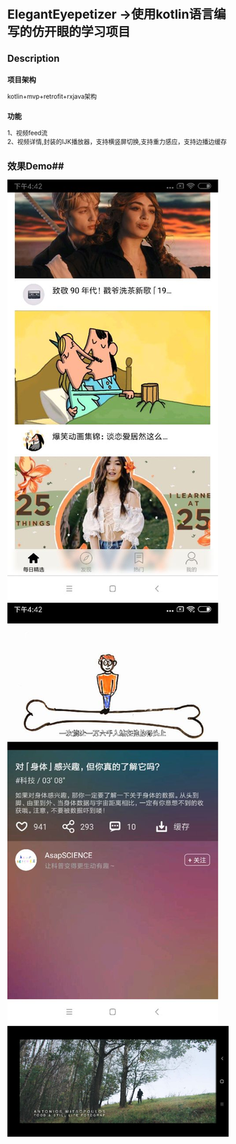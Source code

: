 # ElegantEyepetizer ->使用kotlin语言编写的仿开眼的学习项目
## Description
### 项目架构
kotlin+mvp+retrofit+rxjava架构
### 功能
1、视频feed流
</br>
2、视频详情,封装的IJK播放器，支持横竖屏切换,支持重力感应，支持边播边缓存
</br>
## 效果Demo##
![image](https://github.com/wanglg/resource/blob/master/1C2E1E424835747C74A3ACB36998D464.jpg)
![image](https://github.com/wanglg/resource/blob/master/15DDF18C59BB4404BC2ABA5574ABD17C.jpg)
![image](https://github.com/wanglg/resource/blob/master/E800EE6229D21DC4BAB1207A8713DF93.jpg)
